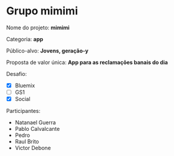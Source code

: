 # Grupo mimimi

Nome do projeto: **mimimi**

Categoria: **app**

Público-alvo: **Jovens, geração-y**

Proposta de valor única: **App para as reclamações banais do dia**

Desafio: 

- [x] Bluemix
- [ ] GS1
- [x] Social

Participantes:

- Natanael Guerra
- Pablo Calvalcante
- Pedro 
- Raul Brito
- Victor Debone